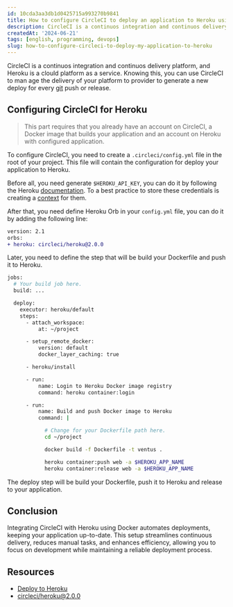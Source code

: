 ```yaml
---
id: 10cda3aa3db1d0425715a993270b9841
title: How to configure CircleCI to deploy an application to Heroku using Docker
description: CircleCI is a continuos integration and continuos delivery platform, and Heroku is a clould platform as a service.
createdAt: '2024-06-21'
tags: [english, programming, devops]
slug: how-to-configure-circleci-to-deploy-my-application-to-heroku
---
```


CircleCI is a continuos integration and continuos delivery platform, and Heroku is a clould platform as a service. Knowing this, you can use CircleCI to man
age the delivery of your platform to provider to generate a new deploy for every [git](https://git-scm.com/) push or release.

## Configuring CircleCI for Heroku

> This part requires that you already have an account on CircleCI, a Docker image that builds your application and an account on Heroku with configured application.

To configure CircleCI, you need to create a `.circleci/config.yml` file in the root of your project. This file will contain the configuration for deploy your application to Heroku.

Before all, you need generate `$HEROKU_API_KEY`, you can do it by following the Heroku [documentation](https://help.heroku.com/PBGP6IDE/how-should-i-generate-an-api-key-that-allows-me-to-use-the-heroku-platform-api/). To a best practice to store these credentials is creating a [context](https://circleci.com/docs/contexts/) for them.

After that, you need define Heroku Orb in your `config.yml` file, you can do it by adding the following line:

```diff
version: 2.1
orbs:
+ heroku: circleci/heroku@2.0.0
```

Later, you need to define the step that will be build your Dockerfile and push it to Heroku.

```sh
jobs:
  # Your build job here.
  build: ...

  deploy:
    executor: heroku/default
    steps:
      - attach_workspace:
          at: ~/project

      - setup_remote_docker:
          version: default
          docker_layer_caching: true

      - heroku/install

      - run:
          name: Login to Heroku Docker image registry
          command: heroku container:login

      - run:
          name: Build and push Docker image to Heroku
          command: |

            # Change for your Dockerfile path here.
            cd ~/project

            docker build -f Dockerfile -t ventus .

            heroku container:push web -a $HEROKU_APP_NAME
            heroku container:release web -a $HEROKU_APP_NAME
```

The deploy step will be build your Dockerfile, push it to Heroku and release to your application.

## Conclusion

Integrating CircleCI with Heroku using Docker automates deployments, keeping your application up-to-date. This setup streamlines continuous delivery, reduces manual tasks, and enhances efficiency, allowing you to focus on development while maintaining a reliable deployment process.

## Resources

- [Deploy to Heroku](https://circleci.com/docs/deploy-to-heroku/)
- [circleci/heroku@2.0.0](https://circleci.com/developer/orbs/orb/circleci/heroku)
